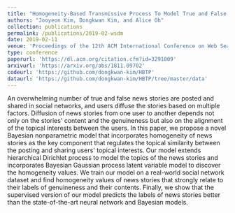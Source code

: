 ```yaml
---
title: "Homogeneity-Based Transmissive Process To Model True and False News in Social Networks"
authors: "Jooyeon Kim, Dongkwan Kim, and Alice Oh"
collection: publications
permalink: /publications/2019-02-wsdm
date: 2019-02-11
venue: 'Proceedings of the 12th ACM International Conference on Web Search and Data Mining (WSDM)'
type: conference
paperurl: 'https://dl.acm.org/citation.cfm?id=3291009'
arxivurl: 'https://arxiv.org/abs/1811.09702'
codeurl: 'https://github.com/dongkwan-kim/HBTP'
dataurl: 'https://github.com/dongkwan-kim/HBTP/tree/master/data'
---
```


An overwhelming number of true and false news stories are posted and shared in social networks, and users diffuse the stories based on multiple factors. Diffusion of news stories from one user to another depends not only on the stories' content and the genuineness but also on the alignment of the topical interests between the users. In this paper, we propose a novel Bayesian nonparametric model that incorporates homogeneity of news stories as the key component that regulates the topical similarity between the posting and sharing users' topical interests. Our model extends hierarchical Dirichlet process to model the topics of the news stories and incorporates Bayesian Gaussian process latent variable model to discover the homogeneity values. We train our model on a real-world social network dataset and find homogeneity values of news stories that strongly relate to their labels of genuineness and their contents. Finally, we show that the supervised version of our model predicts the labels of news stories better than the state-of-the-art neural network and Bayesian models.